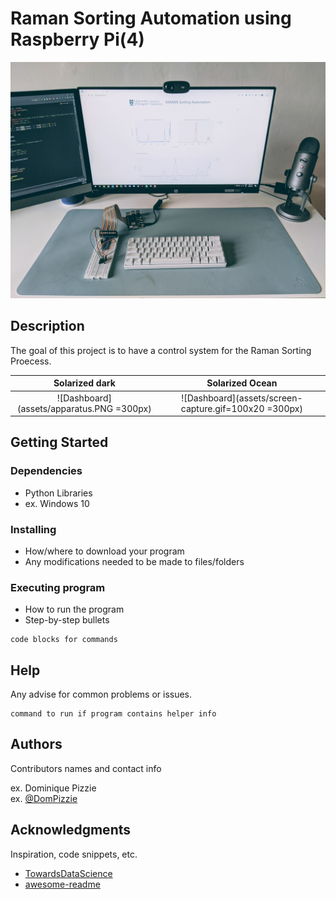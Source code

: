 # Raman Sorting Automation using Raspberry Pi(4)
![Dashboard](assets/PXL_20210318_084712002.jpg)

## Description

The goal of this project is to have a control system for the Raman Sorting Proecess.

Solarized dark             |  Solarized Ocean
:-------------------------:|:-------------------------:
![Dashboard](assets/apparatus.PNG =300px)  |  ![Dashboard](assets/screen-capture.gif=100x20 =300px)

## Getting Started

### Dependencies

* Python Libraries
* ex. Windows 10

### Installing

* How/where to download your program
* Any modifications needed to be made to files/folders

### Executing program

* How to run the program
* Step-by-step bullets
```
code blocks for commands
```

## Help

Any advise for common problems or issues.
```
command to run if program contains helper info
```

## Authors

Contributors names and contact info

ex. Dominique Pizzie  
ex. [@DomPizzie](https://twitter.com/dompizzie)
  

## Acknowledgments

Inspiration, code snippets, etc.
* [TowardsDataScience](https://towardsdatascience.com/)
* [awesome-readme](https://github.com/matiassingers/awesome-readme)
